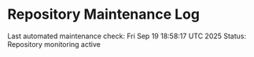 # Repository Maintenance Log

Last automated maintenance check: Fri Sep 19 18:58:17 UTC 2025
Status: Repository monitoring active
